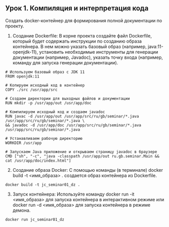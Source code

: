 
## Урок 1. Компиляция и интерпретация кода

Создать docker-контейнер для формирования полной документации по проекту.

1. Создание Dockerfile:
В корне проекта создайте файл Dockerfile, который будет содержать инструкции по созданию образа контейнера. В нем можно указать базовый образ (например, java:11-openjdk-11), установить необходимые инструменты для генерации документации (например, Javadoc), указать точку входа (например, команду для запуска генерации документации). 

```
# Используем базовый образ с JDK 11
FROM openjdk:11

# Копируем исходный код в контейнер
COPY ./src /usr/app/src

# Создаем директории для выходных файлов и документации
RUN mkdir -p /usr/app/out /usr/app/doc

# Компилируем исходный код и создаем javadoc
RUN javac -d /usr/app/out /usr/app/src/ru/gb/seminar/*.java /usr/app/src/ru/gb/seminar/*.java \
&& javadoc -d /usr/app/doc /usr/app/src/ru/gb/seminar/*.java /usr/app/src/ru/gb/seminar/*.java

# Устанавливаем рабочую директорию
WORKDIR /usr/app

# Запускаем Java приложение и открываем страницу javadoc в браузере
CMD ["sh", "-c", "java -classpath /usr/app/out ru.gb.seminar.Main && cat /usr/app/doc/index.html"]
```

2. Создание образа Docker:
С помощью команды (в терминале) docker build -t <имя_образа> . создается образ контейнера из Dockerfile. 
 
`docker build -t jc_seminar01_dz .`
 
3. Запуск контейнера:
Используйте команду docker run -it <имя_образа> для запуска контейнера в интерактивном режиме или docker run -d <имя_образа> для запуска контейнера в режиме демона. 
 
`docker run jc_seminar01_dz`